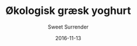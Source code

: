 ---
title: 'Økologisk græsk yoghurt'
description: 'Med hjemmelavet honningristet mysli'
color: '#ffffff'
price: '25'
category: breakfast
tags: Morgenmad
meta:
    id: 7dd8505dd22ed3140747cbb4b180412c48aa5a4c
    parentId: f20f57fa9c3d8bff0902cfb33f350091a3a48d51
    language: da
date: '2016-11-13'
author: 'Sweet Surrender'
---